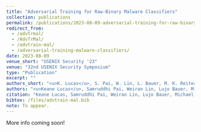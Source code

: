 ```yaml
---
title: "Adversarial Training for Raw-Binary Malware Classifiers"
collection: publications
permalink: /publications/2023-08-09-adversarial-training-for-raw-binary-malware-classifiers
redirect_from: 
  - /advtrmal/
  - /AdvTrMal/
  - /advtrain-mal/
  - /adversarial-training-malware-classifiers/
date: 2023-08-09
venue_short: "USENIX Security '23"
venue: "32nd USENIX Security Symposium"
type: "Publication"
excerpt: ""
authors_short: "<u>K. Lucas</u>, S. Pai, W. Lin, L. Bauer, M. K. Reiter, and M. Sharif"
authors: "<u>Keane Lucas</u>, Samruddhi Pai, Weiran Lin, Lujo Bauer, Michael K. Reiter, and Mahmood Sharif"
citation: "Keane Lucas, Samruddhi Pai, Weiran Lin, Lujo Bauer, Michael K. Reiter, Mahmood Sharif. Adversarial Training for Raw-Binary Malware Classifiers. In Proc. USENIX Security '23. To appear."
bibtex: /files/advtrain-mal.bib
note: To appear.
---
```


More info coming soon!